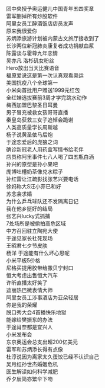 团中央授予奥运健儿中国青年五四奖章  
雷军删掉所有炒股软件  
阿里女员工醉酒饭店店员发声  
原来我很爱你  
苏炳添旅游计划被内蒙古文旅厅接收到了  
长沙两位新冠肺炎康复者成功捐献血浆  
陈露谈与霍尊九年恋情  
吴亦凡 洛杉矶女粉丝  
Hero放出当天比赛语音  
福原爱说这是第一次认真观看奥运  
美国抗疫八个全球第一  
小米向首批用户赠送1999元红包  
全红婵选拔赛前3周才学完跳水动作  
梅西加盟巴黎圣日耳曼  
男子冒充被救女孩哥哥直播  
秦皇岛获救三女子追悼会跪谢  
人类高质量学长周斯越  
杨子说黄圣依马后炮  
于途恋爱后的虎狼之词  
确诊新冠老人用药盒写情书给老伴  
店员称阿里事件七八人喝了四五瓶白酒  
孙兴的原型是孙小果吧  
庞博吐槽奶茶像兑水粽子  
孙红雷让江疏影找张艺兴要电话  
徐妈称大S汪小菲已和好  
苏念衾求婚  
为什么乒乓球队还不发隔离日记  
我在他乡挺好的结局  
张艺兴lucky式抓捕  
7处场所是被偷拍高危区域  
中方召回驻立陶宛大使  
于途见家长社死现场  
王昭君七夕节皮肤  
杨洋 于途能有什么坏心思呢  
小米平板5价格  
尼格买提用胶带给撒贝宁封口  
恒大考虑出售恒大汽车  
许昕直播太好笑了  
迪丽热巴微表情大师  
阿里女员工涉事酒店为亚朵轻居  
你是我的荣耀  
脱口秀大会4首播快乐地狱  
能嫁给樊振东的办法  
于途肖奈都是宜兴人  
小米发布会  
东京奥运会总支出超200亿美元  
雷军和苏炳添长得有点像  
杜淳说因为离家太久蛋饺已经不认识自己  
吴月红孙世杰婚姻危机  
医生解读如何科学减肥  
乔夕辰简亦繁伞下吻  
